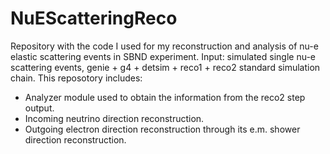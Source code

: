 # NuEScatteringReco
Repository with the code I used for my reconstruction and analysis of nu-e elastic scattering events in SBND experiment.
Input: simulated single nu-e scattering events, genie + g4 + detsim + reco1 + reco2 standard simulation chain.
This reposotory includes:
- Analyzer module used to obtain the information from the reco2 step output.
- Incoming neutrino direction reconstruction.
- Outgoing electron direction reconstruction through its e.m. shower direction reconstruction.
